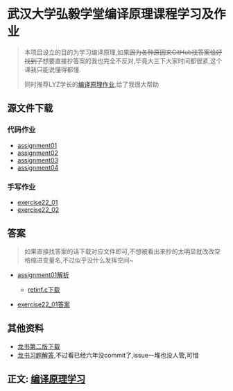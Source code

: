 # 武汉大学弘毅学堂编译原理课程学习及作业

> 本项目设立的目的为学习编译原理,如果~~因为各种原因来GitHub找答案恰好找到了~~想要直接抄答案的我也完全不反对,毕竟大三下大家时间都很紧,这个课我只能说懂得都懂.
>
> 同时推荐LYZ学长的[编译原理作业](https://github.com/yunzhe99/ComplierTasks),给了我很大帮助

## 源文件下载

### 代码作业

- [assignment01](https://github.com/luzhixing12345/compilation-principle/releases/download/v0.0.1/assignment01.zip)
- [assignment02](https://github.com/luzhixing12345/compilation-principle/releases/download/v0.0.1/assignment02.zip)
- [assignment03](https://github.com/luzhixing12345/compilation-principle/releases/download/v0.0.1/assignment03.zip)
- [assignment04](https://github.com/luzhixing12345/compilation-principle/releases/download/v0.0.1/assignment04.zip)

### 手写作业

- [exercise22_01](https://github.com/luzhixing12345/compilation-principle/releases/download/v0.0.1/exercises22_01.pdf)
- [exercise22_02](https://github.com/luzhixing12345/compilation-principle/releases/download/v0.0.1/exercises22_02.pdf)

## 答案

> 如果直接找答案的话下载对应文件即可,不想被看出来抄的太明显就改改空格缩进变量名,不过似乎没什么发挥空间~

- [assignment01解析](assignment01/README.md)
  - [retinf.c下载](https://github.com/luzhixing12345/compilation-principle/releases/download/v0.0.1/retinf.c)

- [exercise22_01答案](https://github.com/luzhixing12345/compilation-principle/releases/download/v0.0.1/exercises22_01_an.pdf)

## 其他资料

- [龙书第二版下载](https://github.com/luzhixing12345/compilation-principle/releases/download/v0.0.2/dragon-book.pdf)
- [龙书习题解答](https://github.com/fool2fish/dragon-book-exercise-answers),不过看已经六年没commit了,issue一堆也没人管,可惜

## 正文: [编译原理学习](learning-part/README.md)
